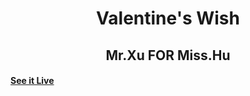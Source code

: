 <h1 align="center">
    Valentine's Wish
</h1>

<h2 align="center">
     Mr.Xu FOR Miss.Hu
</h2>

#### [See it Live](https://gugu0818.github.io/)

